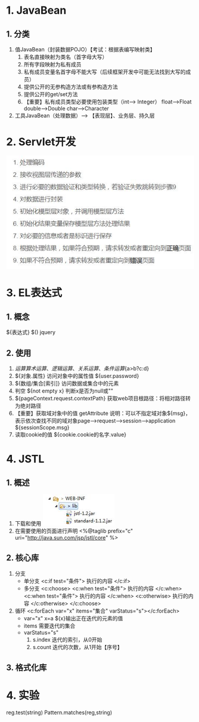# 1. JavaBean
## 1. 分类
1. 值JavaBean（封装数据POJO）【考试：根据表编写映射类】
	1. 表名直接映射为类名（首字母大写）
	2. 所有字段映射为私有成员
	3. 私有成员变量名首字母不能大写（后续框架开发中可能无法找到大写的成员）
	4. 提供公开的无参构造方法或有参构造方法
	5. 提供公开的get/set方法
	6. 【重要】私有成员类型必要使用包装类型（int--> Integer）
		float-->Float  double-->Double char-->Character
2. 工具JavaBean（处理数据）--> 【表现层】、业务层、持久层

# 2. Servlet开发
![](day04_files/1.jpg)


# 3. EL表达式
## 1. 概念
${表达式}   $() jquery
## 2. 使用
1. ${运算} 算术运算、逻辑运算、关系运算、条件运算${a>b?c:d}
2. ${对象.属性} 访问对象中的属性值 ${user.password}
3. ${数组/集合[索引]} 访问数据或集合中的元素
4. 判空 ${not empty x} 判断x是否为null或""
5. ${pageContext.request.contextPath} 获取web项目根路径：将相对路径转为绝对路径
6. 【重要】获取域对象中的值 getAttribute
	说明：可以不指定域对象${msg}，表示依次查找不同的域对象page-->request-->session-->application
			${sessionScope.msg}
7. 读取cookie的值  ${cookie.cookie的名字.value}	

# 4. JSTL
## 1. 概述
1. 下载和使用
![](day04_files/2.jpg)
2. 在需要使用的页面进行声明
<%@taglib prefix="c" uri="http://java.sun.com/jsp/jstl/core" %>
## 2. 核心库
1. 分支
	* 单分支 <c:if test="条件"> 执行的内容 </c:if>
	* 多分支 
		<c:choose>
			<c:when test="条件"> 执行的内容 </c:when>
			<c:when test="条件"> 执行的内容 </c:when>
			<c:otherwise> 执行的内容 </c:otherwise>
		</c:choose>
2. 循环
	<c:forEach var="x" items="集合" varStatus="s"></c:forEach>
	 * var="x" x=a  ${x}输出正在迭代的元素的值
	 * items 需要迭代的集合
	 * varStatus="s"
		1. s.index 迭代的索引，从0开始
		2. s.count 迭代的次数，从1开始【序号】
	
## 3. 格式化库

# 4. 实验
reg.test(string)
Pattern.matches(reg,string)



